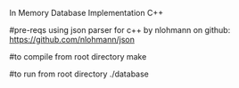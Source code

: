 In Memory Database Implementation C++

#pre-reqs
using json parser for c++ by nlohmann on github: https://github.com/nlohmann/json

#to compile
from root directory
make

#to run
from root directory
./database

